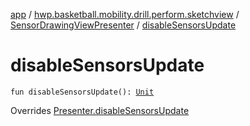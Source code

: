 [app](../../index.md) / [hwp.basketball.mobility.drill.perform.sketchview](../index.md) / [SensorDrawingViewPresenter](index.md) / [disableSensorsUpdate](.)

# disableSensorsUpdate

`fun disableSensorsUpdate(): `[`Unit`](https://kotlinlang.org/api/latest/jvm/stdlib/kotlin/-unit/index.html)

Overrides [Presenter.disableSensorsUpdate](../-sensor-drawing-view-view-contract/-presenter/disable-sensors-update.md)

